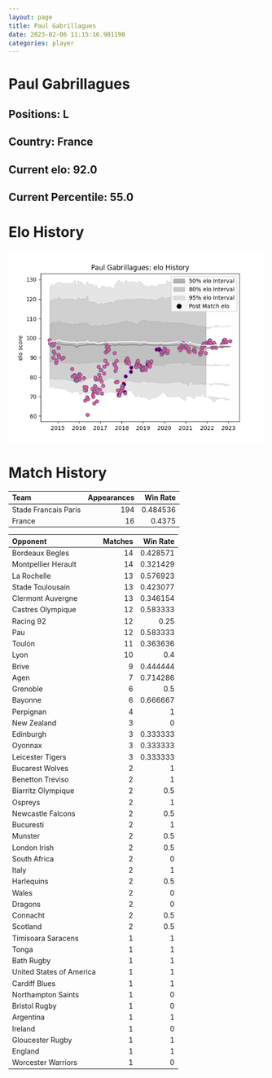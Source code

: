 ```yaml
---  
layout: page  
title: Paul Gabrillagues  
date: 2023-02-06 11:15:16.901190  
categories: player  
---
```

# Paul Gabrillagues

## Positions: L

## Country: France

## Current elo: 92.0

## Current Percentile: 55.0

# Elo History


![elo history](history_PaulGabrillagues.png)
# Match History


| Team                 |   Appearances |   Win Rate |
|:---------------------|--------------:|-----------:|
| Stade Francais Paris |           194 |   0.484536 |
| France               |            16 |   0.4375   |

| Opponent                 |   Matches |   Win Rate |
|:-------------------------|----------:|-----------:|
| Bordeaux Begles          |        14 |   0.428571 |
| Montpellier Herault      |        14 |   0.321429 |
| La Rochelle              |        13 |   0.576923 |
| Stade Toulousain         |        13 |   0.423077 |
| Clermont Auvergne        |        13 |   0.346154 |
| Castres Olympique        |        12 |   0.583333 |
| Racing 92                |        12 |   0.25     |
| Pau                      |        12 |   0.583333 |
| Toulon                   |        11 |   0.363636 |
| Lyon                     |        10 |   0.4      |
| Brive                    |         9 |   0.444444 |
| Agen                     |         7 |   0.714286 |
| Grenoble                 |         6 |   0.5      |
| Bayonne                  |         6 |   0.666667 |
| Perpignan                |         4 |   1        |
| New Zealand              |         3 |   0        |
| Edinburgh                |         3 |   0.333333 |
| Oyonnax                  |         3 |   0.333333 |
| Leicester Tigers         |         3 |   0.333333 |
| Bucarest Wolves          |         2 |   1        |
| Benetton Treviso         |         2 |   1        |
| Biarritz Olympique       |         2 |   0.5      |
| Ospreys                  |         2 |   1        |
| Newcastle Falcons        |         2 |   0.5      |
| Bucuresti                |         2 |   1        |
| Munster                  |         2 |   0.5      |
| London Irish             |         2 |   0.5      |
| South Africa             |         2 |   0        |
| Italy                    |         2 |   1        |
| Harlequins               |         2 |   0.5      |
| Wales                    |         2 |   0        |
| Dragons                  |         2 |   0        |
| Connacht                 |         2 |   0.5      |
| Scotland                 |         2 |   0.5      |
| Timisoara Saracens       |         1 |   1        |
| Tonga                    |         1 |   1        |
| Bath Rugby               |         1 |   1        |
| United States of America |         1 |   1        |
| Cardiff Blues            |         1 |   1        |
| Northampton Saints       |         1 |   0        |
| Bristol Rugby            |         1 |   0        |
| Argentina                |         1 |   1        |
| Ireland                  |         1 |   0        |
| Gloucester Rugby         |         1 |   1        |
| England                  |         1 |   1        |
| Worcester Warriors       |         1 |   0        |